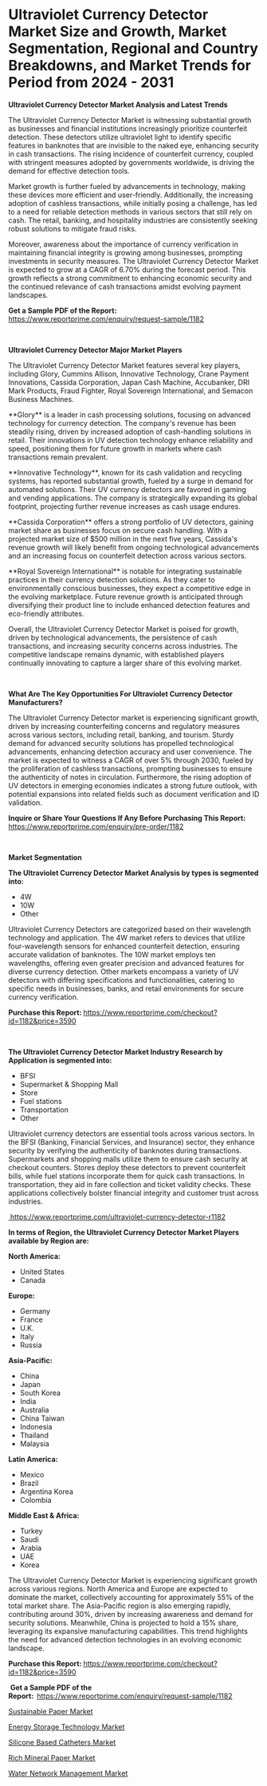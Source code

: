 <p><h1>Ultraviolet Currency Detector Market Size and Growth, Market Segmentation, Regional and Country Breakdowns, and Market Trends for Period from 2024 -  2031</h1></p><p><strong>Ultraviolet Currency Detector Market Analysis and Latest Trends</strong></p>
<p><p>The Ultraviolet Currency Detector Market is witnessing substantial growth as businesses and financial institutions increasingly prioritize counterfeit detection. These detectors utilize ultraviolet light to identify specific features in banknotes that are invisible to the naked eye, enhancing security in cash transactions. The rising incidence of counterfeit currency, coupled with stringent measures adopted by governments worldwide, is driving the demand for effective detection tools.</p><p>Market growth is further fueled by advancements in technology, making these devices more efficient and user-friendly. Additionally, the increasing adoption of cashless transactions, while initially posing a challenge, has led to a need for reliable detection methods in various sectors that still rely on cash. The retail, banking, and hospitality industries are consistently seeking robust solutions to mitigate fraud risks.</p><p>Moreover, awareness about the importance of currency verification in maintaining financial integrity is growing among businesses, prompting investments in security measures. The Ultraviolet Currency Detector Market is expected to grow at a CAGR of 6.70% during the forecast period. This growth reflects a strong commitment to enhancing economic security and the continued relevance of cash transactions amidst evolving payment landscapes.</p></p>
<p><strong>Get a Sample PDF of the Report:&nbsp;</strong> <a href="https://www.reportprime.com/enquiry/request-sample/1182">https://www.reportprime.com/enquiry/request-sample/1182</a></p>
<p>&nbsp;</p>
<p><strong>Ultraviolet Currency Detector Major Market Players</strong></p>
<p><p>The Ultraviolet Currency Detector Market features several key players, including Glory, Cummins Allison, Innovative Technology, Crane Payment Innovations, Cassida Corporation, Japan Cash Machine, Accubanker, DRI Mark Products, Fraud Fighter, Royal Sovereign International, and Semacon Business Machines. </p><p>**Glory** is a leader in cash processing solutions, focusing on advanced technology for currency detection. The company's revenue has been steadily rising, driven by increased adoption of cash-handling solutions in retail. Their innovations in UV detection technology enhance reliability and speed, positioning them for future growth in markets where cash transactions remain prevalent.</p><p>**Innovative Technology**, known for its cash validation and recycling systems, has reported substantial growth, fueled by a surge in demand for automated solutions. Their UV currency detectors are favored in gaming and vending applications. The company is strategically expanding its global footprint, projecting further revenue increases as cash usage endures.</p><p>**Cassida Corporation** offers a strong portfolio of UV detectors, gaining market share as businesses focus on secure cash handling. With a projected market size of $500 million in the next five years, Cassida's revenue growth will likely benefit from ongoing technological advancements and an increasing focus on counterfeit detection across various sectors.</p><p>**Royal Sovereign International** is notable for integrating sustainable practices in their currency detection solutions. As they cater to environmentally conscious businesses, they expect a competitive edge in the evolving marketplace. Future revenue growth is anticipated through diversifying their product line to include enhanced detection features and eco-friendly attributes.</p><p>Overall, the Ultraviolet Currency Detector Market is poised for growth, driven by technological advancements, the persistence of cash transactions, and increasing security concerns across industries. The competitive landscape remains dynamic, with established players continually innovating to capture a larger share of this evolving market.</p></p>
<p>&nbsp;</p>
<p><strong>What Are The Key Opportunities For Ultraviolet Currency Detector Manufacturers?</strong></p>
<p><p>The Ultraviolet Currency Detector market is experiencing significant growth, driven by increasing counterfeiting concerns and regulatory measures across various sectors, including retail, banking, and tourism. Sturdy demand for advanced security solutions has propelled technological advancements, enhancing detection accuracy and user convenience. The market is expected to witness a CAGR of over 5% through 2030, fueled by the proliferation of cashless transactions, prompting businesses to ensure the authenticity of notes in circulation. Furthermore, the rising adoption of UV detectors in emerging economies indicates a strong future outlook, with potential expansions into related fields such as document verification and ID validation.</p></p>
<p><strong>Inquire or Share Your Questions If Any Before Purchasing This Report:</strong> <a href="https://www.reportprime.com/enquiry/pre-order/1182">https://www.reportprime.com/enquiry/pre-order/1182</a></p>
<p>&nbsp;</p>
<p><strong>Market Segmentation</strong></p>
<p><strong>The Ultraviolet Currency Detector Market Analysis by types is segmented into:</strong></p>
<p><ul><li>4W</li><li>10W</li><li>Other</li></ul></p>
<p><p>Ultraviolet Currency Detectors are categorized based on their wavelength technology and application. The 4W market refers to devices that utilize four-wavelength sensors for enhanced counterfeit detection, ensuring accurate validation of banknotes. The 10W market employs ten wavelengths, offering even greater precision and advanced features for diverse currency detection. Other markets encompass a variety of UV detectors with differing specifications and functionalities, catering to specific needs in businesses, banks, and retail environments for secure currency verification.</p></p>
<p><strong>Purchase this Report:&nbsp;</strong><a href="https://www.reportprime.com/checkout?id=1182&price=3590">https://www.reportprime.com/checkout?id=1182&price=3590</a></p>
<p>&nbsp;</p>
<p><strong>The Ultraviolet Currency Detector Market Industry Research by Application is segmented into:</strong></p>
<p><ul><li>BFSI</li><li>Supermarket & Shopping Mall</li><li>Store</li><li>Fuel stations</li><li>Transportation</li><li>Other</li></ul></p>
<p><p>Ultraviolet currency detectors are essential tools across various sectors. In the BFSI (Banking, Financial Services, and Insurance) sector, they enhance security by verifying the authenticity of banknotes during transactions. Supermarkets and shopping malls utilize them to ensure cash security at checkout counters. Stores deploy these detectors to prevent counterfeit bills, while fuel stations incorporate them for quick cash transactions. In transportation, they aid in fare collection and ticket validity checks. These applications collectively bolster financial integrity and customer trust across industries.</p></p>
<p><a href="https://www.reportprime.com/ultraviolet-currency-detector-r1182">&nbsp;https://www.reportprime.com/ultraviolet-currency-detector-r1182</a></p>
<p><strong>In terms of Region, the Ultraviolet Currency Detector Market Players available by Region are:</strong></p>
<p>
    <p> <strong> North America: </strong>
        <ul>
            <li>United States</li>
            <li>Canada</li>
        </ul>
        </p> 
    <p> <strong> Europe: </strong>
        <ul>
            <li>Germany</li>
            <li>France</li>
            <li>U.K.</li>
            <li>Italy</li>
            <li>Russia</li>
        </ul>
        </p> 
    <p> <strong> Asia-Pacific: </strong>
        <ul>
            <li>China</li>
            <li>Japan</li>
            <li>South Korea</li>
            <li>India</li>
            <li>Australia</li>
            <li>China Taiwan</li>
            <li>Indonesia</li>
            <li>Thailand</li>
            <li>Malaysia</li>
        </ul>
        </p> 
    <p> <strong> Latin America: </strong>
        <ul>
            <li>Mexico</li>
            <li>Brazil</li>
            <li>Argentina Korea</li>
            <li>Colombia</li>
        </ul>
        </p> 
    <p> <strong> Middle East & Africa: </strong>
        <ul>
            <li>Turkey</li>
            <li>Saudi</li>
            <li>Arabia</li>
            <li>UAE</li>
            <li>Korea</li>
        </ul>
    </p>
    </p>
<p><p>The Ultraviolet Currency Detector Market is experiencing significant growth across various regions. North America and Europe are expected to dominate the market, collectively accounting for approximately 55% of the total market share. The Asia-Pacific region is also emerging rapidly, contributing around 30%, driven by increasing awareness and demand for security solutions. Meanwhile, China is projected to hold a 15% share, leveraging its expansive manufacturing capabilities. This trend highlights the need for advanced detection technologies in an evolving economic landscape.</p></p>
<p><strong>Purchase this Report: </strong><a href="https://www.reportprime.com/checkout?id=1182&price=3590">https://www.reportprime.com/checkout?id=1182&price=3590</a></p>
<p>&nbsp;<strong>Get a Sample PDF of the Report:&nbsp;&nbsp;</strong><a href="https://www.reportprime.com/enquiry/request-sample/1182">https://www.reportprime.com/enquiry/request-sample/1182</a></p>
<p><strong></strong></p>
<p><p><a href="https://www.linkedin.com/pulse/sustainable-paper-market-strategic-insights-product-evolution-tuivf?trackingId=9pixp41PQx%2BMQDCjbyxwSA%3D%3D">Sustainable Paper Market</a></p><p><a href="https://medium.com/@loganunn65756/navigating-the-global-energy-storage-technology-market-from-trends-to-strategy-for-period-from-2024-4996233fd4b8">Energy Storage Technology Market</a></p><p><a href="https://issuu.com/reportprime-2/docs/silicone-based-catheters-market-siz_7d0e4e9092b50a">Silicone Based Catheters Market</a></p><p><a href="https://www.linkedin.com/pulse/rich-mineral-paper-market-segmentation-geographical-regions-talhf?trackingId=ZwGxjGtFQomw4get2zOnWg%3D%3D">Rich Mineral Paper Market</a></p><p><a href="https://medium.com/@caseywiza1946/global-water-network-management-market-opportunities-and-market-challenges-2024-2031-ceae66e4445a">Water Network Management Market</a></p></p>